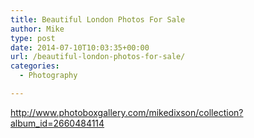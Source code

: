 ```yaml
---
title: Beautiful London Photos For Sale
author: Mike
type: post
date: 2014-07-10T10:03:35+00:00
url: /beautiful-london-photos-for-sale/
categories:
  - Photography

---
```

<http://www.photoboxgallery.com/mikedixson/collection?album_id=2660484114>

<!--  -->